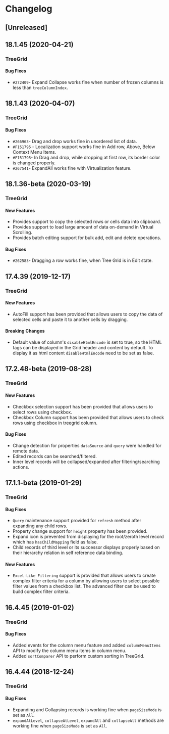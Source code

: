 # Changelog

## [Unreleased]

## 18.1.45 (2020-04-21)

### TreeGrid

#### Bug Fixes

- `#272409`- Expand Collapse works fine when number of frozen columns is less than `treeColumnIndex`.

## 18.1.43 (2020-04-07)

### TreeGrid

#### Bug Fixes

- `#266963`- Drag and drop works fine in unordered list of data.
- `#F151795` - Localization support works fine in Add row, Above, Below Context Menu Items.
- `#F151795`- In Drag and drop, while dropping at first row, its border color is changed properly.
- `#267541`- ExpandAll works fine with Virtualization feature.

## 18.1.36-beta (2020-03-19)

### TreeGrid

#### New Features

- Provides support to copy the selected rows or cells data into clipboard.
- Provides support to load large amount of data on-demand in Virtual Scrolling.
- Provides batch editing support for bulk add, edit and delete operations.

#### Bug Fixes

- `#262583`- Dragging a row works fine, when Tree Grid is in Edit state.

## 17.4.39 (2019-12-17)

### TreeGrid

#### New Features

- AutoFill support has been provided that allows users to copy the data of selected cells and paste it to another cells by dragging.

#### Breaking Changes

- Default value of column's `disableHtmlEncode` is set to true, so the HTML tags can be displayed in the Grid header and content by default. To display it as html content `disableHtmlEncode` need to be set as false.

## 17.2.48-beta (2019-08-28)

### TreeGrid

#### New Features

- Checkbox selection support has been provided that allows users to select rows using checkbox.
- Checkbox Column support has been provided that allows users to check rows using checkbox in treegrid column.

#### Bug Fixes

- Change detection for properties `dataSource` and `query` were handled for remote data.
- Edited records can be searched/filtered.
- Inner level records will be collapsed/expanded after filtering/searching actions.

## 17.1.1-beta (2019-01-29)

### TreeGrid

#### Bug Fixes

- `Query` maintenance support provided for `refresh` method after expanding any child rows.
- Property change support for `height` property has been provided.
- Expand icon is prevented from displaying for the root/zeroth level record which has `hasChildMapping` field as false.
- Child records of third level or its successor displays properly based on their hierarchy relation in self reference data binding.

#### New Features

- `Excel-Like Filtering` support is provided that allows users to create complex filter criteria for a column by allowing users to select possible filter values from a checkbox list. The advanced filter can be used to build complex filter criteria.

## 16.4.45 (2019-01-02)

### TreeGrid

#### Bug Fixes

- Added events for the column menu feature and added `columnMenuItems` API to modify the column menu items in column menu.
- Added `sortComparer` API to perform custom sorting in TreeGrid.

## 16.4.44 (2018-12-24)

### TreeGrid

#### Bug Fixes

- Expanding and Collapsing records is working fine when `pageSizeMode` is set as `All`.
- `expandAtLevel`, `collapseAtLevel`, `expandAll` and `collapseAll` methods are working fine when `pageSizeMode` is set as `All`.
